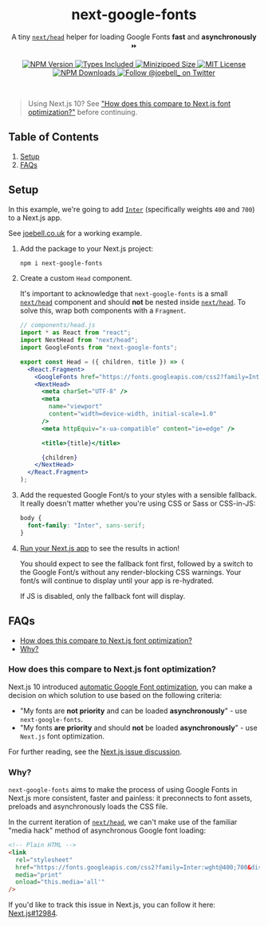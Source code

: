 <h1 align="center">next-google-fonts</h1>

<p align="center">
  A tiny <a href="https://nextjs.org/docs/api-reference/next/head"><code>next/head</code></a> helper for loading Google Fonts <strong>fast</strong> and <strong>asynchronously</strong> ⏩
</p>

<p align="center">
  <a href="https://www.npmjs.com/package/next-google-fonts">
    <img alt="NPM Version" src="https://badgen.net/npm/v/next-google-fonts" />
  </a>
  <a href="https://www.npmjs.com/package/next-google-fonts">
    <img alt="Types Included" src="https://badgen.net/npm/types/next-google-fonts" />
  </a>
  <a href="https://bundlephobia.com/result?p=next-google-fonts">
    <img alt="Minizipped Size" src="https://badgen.net/bundlephobia/minzip/next-google-fonts" />
  </a>
  <a href="https://github.com/joe-bell/next-google-fonts/blob/main/LICENSE">
    <img alt="MIT License" src="https://badgen.net/github/license/joe-bell/next-google-fonts" />
  </a>
  <a href="https://www.npmjs.com/package/next-google-fonts">
    <img alt="NPM Downloads" src="https://badgen.net/npm/dm/next-google-fonts" />
  </a>
  <a href="https://twitter.com/joebell_">
    <img alt="Follow @joebell_ on Twitter" src="https://img.shields.io/twitter/follow/joebell_.svg?style=social&label=Follow" />
  </a>
</p>

<br/>

> Using Next.js 10? See ["How does this compare to Next.js font optimization?"](#how-does-this-compare-to-nextjs-font-optimization) before continuing.

## Table of Contents

1. [Setup](#setup)
2. [FAQs](#faqs)

## Setup

In this example, we're going to add [`Inter`](https://fonts.google.com/specimen/Inter) (specifically weights `400` and `700`) to a Next.js app.

See [joebell.co.uk](https://joebell.co.uk) for a working example.

1. Add the package to your Next.js project:

   ```sh
   npm i next-google-fonts
   ```

2. Create a custom `Head` component.

   It's important to acknowledge that `next-google-fonts` is a small [`next/head`][next/head] component and should **not** be nested inside [`next/head`][next/head]. To solve this, wrap both components with a `Fragment`.

   ```jsx
   // components/head.js
   import * as React from "react";
   import NextHead from "next/head";
   import GoogleFonts from "next-google-fonts";

   export const Head = ({ children, title }) => (
     <React.Fragment>
       <GoogleFonts href="https://fonts.googleapis.com/css2?family=Inter:wght@400;700&display=swap" />
       <NextHead>
         <meta charSet="UTF-8" />
         <meta
           name="viewport"
           content="width=device-width, initial-scale=1.0"
         />
         <meta httpEquiv="x-ua-compatible" content="ie=edge" />

         <title>{title}</title>

         {children}
       </NextHead>
     </React.Fragment>
   );
   ```

3. Add the requested Google Font/s to your styles with a sensible fallback.
   It really doesn't matter whether you're using CSS or Sass or CSS-in-JS:

   ```css
   body {
     font-family: "Inter", sans-serif;
   }
   ```

4. [Run your Next.js app](https://nextjs.org/docs/api-reference/cli#build) to see the results in action!

   You should expect to see the fallback font first, followed by a switch to the Google Font/s without any render-blocking CSS warnings. Your font/s will continue to display until your app is re-hydrated.

   If JS is disabled, only the fallback font will display.

## FAQs

- [How does this compare to Next.js font optimization?](#how-does-this-compare-to-nextjs-font-optimization)
- [Why?](#why)

### How does this compare to Next.js font optimization?

Next.js 10 introduced [automatic Google Font optimization](https://github.com/vercel/next.js/pull/14746), you can make a decision on which solution to use based on the following criteria:

- "My fonts are **not priority** and can be loaded **asynchronously**" - use `next-google-fonts`.
- "My fonts **are priority** and should **not** be loaded **asynchronously**" - use `Next.js` font optimization.

For further reading, see the [Next.js issue discussion](https://github.com/vercel/next.js/issues/16065).

### Why?

`next-google-fonts` aims to make the process of using Google Fonts in Next.js more consistent, faster and painless: it preconnects to font assets, preloads and asynchronously loads the CSS file.

In the current iteration of [`next/head`][next/head], we can't make use of the familiar "media hack" method of asynchronous Google font loading:

```html
<!-- Plain HTML -->
<link
  rel="stylesheet"
  href="https://fonts.googleapis.com/css2?family=Inter:wght@400;700&display=swap"
  media="print"
  onload="this.media='all'"
/>
```

If you'd like to track this issue in Next.js, you can follow it here: [Next.js#12984](https://github.com/zeit/next.js/issues/12984).

[next/head]: https://nextjs.org/docs/api-reference/next/head
